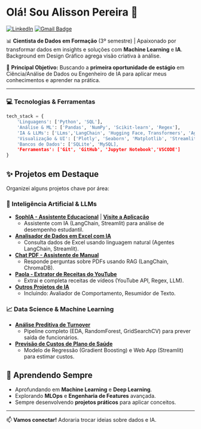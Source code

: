 # Olá! Sou Alisson Pereira 👋

[![LinkedIn](https://img.shields.io/badge/LinkedIn-Conecte--se-blue?style=flat&logo=linkedin)](https://www.linkedin.com/in/alisson-pereira-ds/)
[![Gmail Badge](https://img.shields.io/badge/Gmail-Contato-red?style=flat&logo=gmail)](mailto:alissonpereira.contato@gmail.com)

📊 **Cientista de Dados em Formação** (3º semestre) | Apaixonado por transformar dados em insights e soluções com **Machine Learning** e **IA**. Background em Design Gráfico agrega visão criativa à análise.

🎯 **Principal Objetivo:** Buscando a **primeira oportunidade de estágio** em Ciência/Análise de Dados ou Engenheiro de IA para aplicar meus conhecimentos e aprender na prática.

---

### 💻 Tecnologias & Ferramentas

```python
tech_stack = {
    'Linguagens': ['Python', 'SQL'],
    'Análise & ML': ['Pandas', 'NumPy', 'Scikit-learn', 'Regex'],
    'IA & LLMs': ['LLms','LangChain', 'Hugging Face, Transformers', 'Agents' ],
    'Visualização & UI': ['Plotly', 'Seaborn', 'Matplotlib', 'Streamlit'],
    'Bancos de Dados': ['SQLite', 'MySQL],
    'Ferramentas': ['Git', 'GitHub', 'Jupyter Notebook','VSCODE']
}
```

## ✨ Projetos em Destaque

Organizei alguns projetos chave por área:

### 🤖 Inteligência Artificial & LLMs

* **[SophIA - Assistente Educacional](https://github.com/alissonpereirads/SOPHIA)** | **[Visite a Aplicação](https://link-para-aplicacao.com)**
   * Assistente com IA (LangChain, Streamlit) para análise de desempenho estudantil.
* **[Analisador de Dados em Excel com IA](https://github.com/alissonpereirads/brand)**
   * Consulta dados de Excel usando linguagem natural (Agentes LangChain, Streamlit).
* **[Chat PDF - Assistente de Manual](https://github.com/alissonpereirads/toreto)**
   * Responde perguntas sobre PDFs usando RAG (LangChain, ChromaDB).
* **[Paola - Extrator de Receitas do YouTube](https://github.com/alissonpereirads/paola)**
   * Extrai e completa receitas de vídeos (YouTube API, Regex, LLM).
* **[Outros Projetos de IA](https://github.com/alissonpereirads?tab=repositories)**
   * Incluindo: Avaliador de Comportamento, Resumidor de Texto.

### 📈 Data Science & Machine Learning

* **[Análise Preditiva de Turnover](https://github.com/alissonpereirads/DataSciencePortfolio/tree/main/Analise_Preditiva_%20de_Turnover)**
   * Pipeline completo (EDA, RandomForest, GridSearchCV) para prever saída de funcionários.
* **[Previsão de Custos de Plano de Saúde](https://github.com/alissonpereirads/DataSciencePortfolio/blob/main/OtimizacaoPlanoSaude/README.md)**
   * Modelo de Regressão (Gradient Boosting) e Web App (Streamlit) para estimar custos.

## 🌱 Aprendendo Sempre

* Aprofundando em **Machine Learning** e **Deep Learning**.
* Explorando **MLOps** e **Engenharia de Features** avançada.
* Sempre desenvolvendo **projetos práticos** para aplicar conceitos.

---

📫 **Vamos conectar!** Adoraria trocar ideias sobre dados e IA.
